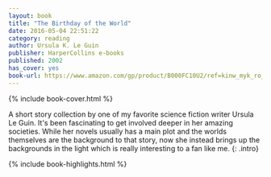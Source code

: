 ```yaml
---
layout: book
title: "The Birthday of the World"
date: 2016-05-04 22:51:22
category: reading
author: Ursula K. Le Guin
publisher: HarperCollins e-books
published: 2002
has_cover: yes
book-url: https://www.amazon.com/gp/product/B000FC10U2/ref=kinw_myk_ro_title
---
```

{% include book-cover.html %}

A short story collection by one of my favorite science fiction writer Ursula Le Guin. It's been fascinating to get involved deeper in her amazing societies. While her novels usually has a main plot and the worlds themselves are the background to that story, now she instead brings up the backgrounds in the light which is really interesting to a fan like me.
{: .intro}

{% include book-highlights.html %}

